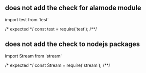 ## does not add the check for alamode module
import test from 'test'

/* expected */
const test = require('test');
/**/

## does not add the check to nodejs packages
import Stream from 'stream'

/* expected */
const Stream = require('stream');
/**/